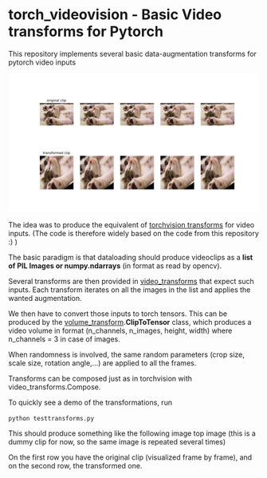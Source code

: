 torch_videovision - Basic Video transforms for Pytorch
======================================================


This repository implements several basic data-augmentation transforms for pytorch video inputs 

![transform_image](data/transform_cat.png)

The idea was to produce the equivalent of [torchvision transforms](https://github.com/pytorch/vision/tree/master/torchvision/transforms) for video inputs. (The code is therefore widely based on the code from this repository :) ) 

The basic paradigm is that dataloading should produce videoclips as a **list of PIL Images or numpy.ndarrays** (in format as read by opencv).

Several transforms are then provided in [video_transforms](videotransforms/video_transforms.py) that expect such inputs.
Each transform iterates on all the images in the list and applies the wanted augmentation.

We then have to convert those inputs to torch tensors.
This can be produced by the [volume_transform](videotransforms/volume_transforms.py).**ClipToTensor** class, which produces a video volume in format (n_channels, n_images, height, width) where n_channels = 3 in case of images.

When randomness is involved, the same random parameters (crop size, scale size, rotation angle,...) are applied to all the frames.

Transforms can be composed just as in torchvision with video_transforms.Compose.

To quickly see a demo of the transformations, run

`python testtransforms.py`

This should produce something like the following image top image (this is a dummy clip for now, so the same image is repeated several times)

On the first row you have the original clip (visualized frame by frame), and on the second row, the transformed one.
